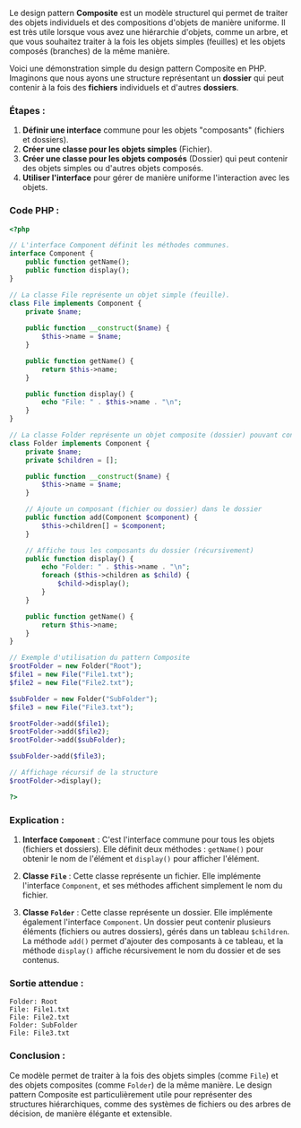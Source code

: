 Le design pattern **Composite** est un modèle structurel qui permet de traiter des objets individuels et des compositions d'objets de manière uniforme. Il est très utile lorsque vous avez une hiérarchie d'objets, comme un arbre, et que vous souhaitez traiter à la fois les objets simples (feuilles) et les objets composés (branches) de la même manière.

Voici une démonstration simple du design pattern Composite en PHP. Imaginons que nous ayons une structure représentant un **dossier** qui peut contenir à la fois des **fichiers** individuels et d'autres **dossiers**.

### Étapes :
1. **Définir une interface** commune pour les objets "composants" (fichiers et dossiers).
2. **Créer une classe pour les objets simples** (Fichier).
3. **Créer une classe pour les objets composés** (Dossier) qui peut contenir des objets simples ou d'autres objets composés.
4. **Utiliser l'interface** pour gérer de manière uniforme l'interaction avec les objets.

### Code PHP :

```php
<?php

// L'interface Component définit les méthodes communes.
interface Component {
    public function getName();
    public function display();
}

// La classe File représente un objet simple (feuille).
class File implements Component {
    private $name;
    
    public function __construct($name) {
        $this->name = $name;
    }

    public function getName() {
        return $this->name;
    }

    public function display() {
        echo "File: " . $this->name . "\n";
    }
}

// La classe Folder représente un objet composite (dossier) pouvant contenir des objets simples ou d'autres dossiers.
class Folder implements Component {
    private $name;
    private $children = [];

    public function __construct($name) {
        $this->name = $name;
    }

    // Ajoute un composant (fichier ou dossier) dans le dossier
    public function add(Component $component) {
        $this->children[] = $component;
    }

    // Affiche tous les composants du dossier (récursivement)
    public function display() {
        echo "Folder: " . $this->name . "\n";
        foreach ($this->children as $child) {
            $child->display();
        }
    }

    public function getName() {
        return $this->name;
    }
}

// Exemple d'utilisation du pattern Composite
$rootFolder = new Folder("Root");
$file1 = new File("File1.txt");
$file2 = new File("File2.txt");

$subFolder = new Folder("SubFolder");
$file3 = new File("File3.txt");

$rootFolder->add($file1);
$rootFolder->add($file2);
$rootFolder->add($subFolder);

$subFolder->add($file3);

// Affichage récursif de la structure
$rootFolder->display();

?>
```

### Explication :

1. **Interface `Component`** : C'est l'interface commune pour tous les objets (fichiers et dossiers). Elle définit deux méthodes : `getName()` pour obtenir le nom de l'élément et `display()` pour afficher l'élément.

2. **Classe `File`** : Cette classe représente un fichier. Elle implémente l'interface `Component`, et ses méthodes affichent simplement le nom du fichier.

3. **Classe `Folder`** : Cette classe représente un dossier. Elle implémente également l'interface `Component`. Un dossier peut contenir plusieurs éléments (fichiers ou autres dossiers), gérés dans un tableau `$children`. La méthode `add()` permet d'ajouter des composants à ce tableau, et la méthode `display()` affiche récursivement le nom du dossier et de ses contenus.

### Sortie attendue :

```
Folder: Root
File: File1.txt
File: File2.txt
Folder: SubFolder
File: File3.txt
```

### Conclusion :

Ce modèle permet de traiter à la fois des objets simples (comme `File`) et des objets composites (comme `Folder`) de la même manière. Le design pattern Composite est particulièrement utile pour représenter des structures hiérarchiques, comme des systèmes de fichiers ou des arbres de décision, de manière élégante et extensible.